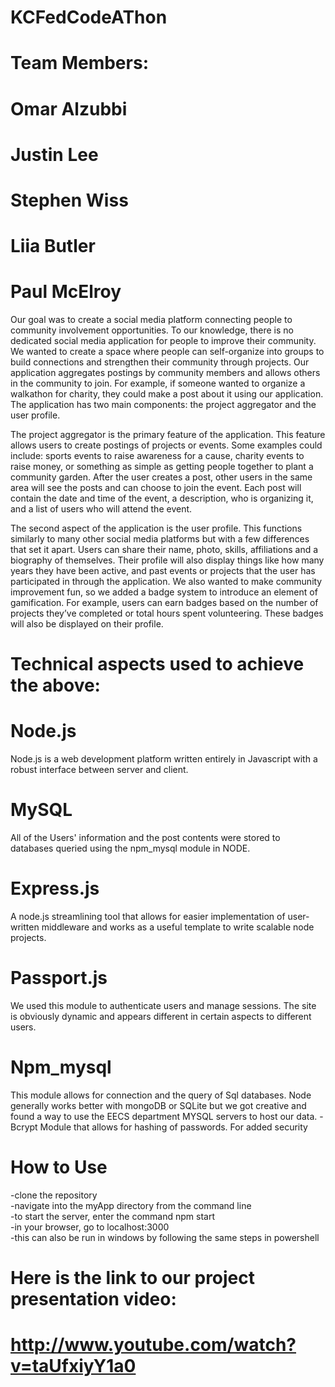# KCFedCodeAThon
# Team Members:
# Omar Alzubbi
# Justin Lee
# Stephen Wiss
# Liia Butler
# Paul McElroy

Our goal was to create a social media platform connecting people to community involvement opportunities. To our knowledge, there is no dedicated social media application for people to improve their community. We wanted to create a space where people can self-organize into groups to build connections and strengthen their community through projects. Our application aggregates postings by community members and allows others in the community to join. For example, if someone wanted to organize a walkathon for charity, they could make a post about it using our application. The application has two main components: the project aggregator and the user profile.



The project aggregator is the primary feature of the application. This feature allows users to create postings of projects or events. Some examples could include: sports events to raise awareness for a cause, charity events to raise money, or something as simple as getting people together to plant a community garden. After the user creates a post, other users in the same area will see the posts and can choose to join the event. Each post will contain the date and time of the event, a description, who is organizing it, and a list of users who will attend the event.

The second aspect of the application is the user profile. This functions similarly to many other social media platforms but with a few differences that set it apart. Users can share their name, photo, skills, affiliations and a biography of themselves. Their profile will also display things like how many years they have been active, and past events or projects that the user has participated in through the application. We also wanted to make community improvement fun, so we added a badge system to introduce an element of gamification. For example, users can earn badges based on the number of projects they’ve completed or total hours spent volunteering. These badges will also be displayed on their profile.

# Technical aspects used to achieve the above:

# Node.js 
  Node.js is a web development platform written entirely in Javascript with a robust interface between server and client. 
# MySQL 
  All of the Users' information and the post contents were stored to databases queried using the npm_mysql module in NODE.
# Express.js 
  A node.js streamlining tool that allows for easier implementation of user-written middleware and  works as a useful template to write  scalable node projects. 
# Passport.js
  We used this module to authenticate users and manage sessions. The site is obviously dynamic and appears different in certain       aspects to different users.
# Npm_mysql 
  This module allows for connection and the query of Sql databases. Node generally works better with mongoDB or SQLite but we got creative and found a way to use the EECS department MYSQL servers to host our data.
-Bcrypt 
  Module that allows for hashing of passwords. For added security 
# How to Use 
  -clone the repository  
  -navigate into the myApp directory from the command line  
  -to start the server, enter the command npm start  
  -in your browser, go to localhost:3000  
  -this can also be run in windows by following the same steps in powershell 
  
# Here is the link to our project presentation video:
# http://www.youtube.com/watch?v=taUfxiyY1a0
 
